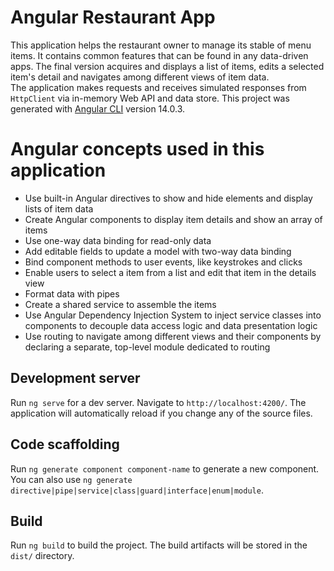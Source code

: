 # Angular Restaurant App
This application helps the restaurant owner to manage its stable of menu items. It contains common features that can be found in any data-driven apps. The final version acquires and displays a list of items, edits a selected item's detail and navigates among different views of item data.\
The application makes requests and receives simulated responses from ```HttpClient``` via in-memory Web API and data store.
This project was generated with [Angular CLI](https://github.com/angular/angular-cli) version 14.0.3.

# Angular concepts used in this application
- Use built-in Angular directives to show and hide elements and display lists of item data
- Create Angular components to display item details and show an array of items
- Use one-way data binding for read-only data
- Add editable fields to update a model with two-way data binding
- Bind component methods to user events, like keystrokes and clicks
- Enable users to select a item from a list and edit that item in the details view
- Format data with pipes
- Create a shared service to assemble the items
- Use Angular Dependency Injection System to inject service classes into components to decouple data access logic and data presentation logic
- Use routing to navigate among different views and their components by declaring a separate, top-level module dedicated to routing

## Development server

Run `ng serve` for a dev server. Navigate to `http://localhost:4200/`. The application will automatically reload if you change any of the source files.

## Code scaffolding

Run `ng generate component component-name` to generate a new component. You can also use `ng generate directive|pipe|service|class|guard|interface|enum|module`.

## Build

Run `ng build` to build the project. The build artifacts will be stored in the `dist/` directory.
